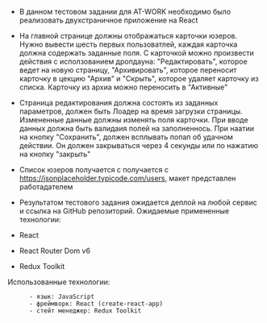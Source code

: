 - В данном тестовом задании для AT-WORK необходимо было
  реализовать двухстраничное приложение на React

- На главной странице должны отображаться карточки юзеров.
  Нужно вывести шесть первых пользоватлей, каждая карточка должна содержать заданные поля. С карточкой можно произвести действия с исползованием дропдауна: "Редактировать", которое ведет на новую страницу, "Архивировать", которое переносит карточку в цекцию "Архив" и "Скрыть", которое удаляет карточку из списка. Карточку из архиа можно переносить в "Активные"

- Страница редактирования должна состоять из заданных параметров, должен быть Лоадер на время загрузки страницы. Измененные данные должны изменять поля карточки. При вводе данных должна быть валидаия полей на заполненнось. При наатии на кнопку "Сохранить", должен всплывать попап об удачном действии. Он должен закрываться через 4 секунды или по нажатию на кнопку "закрыть"

- Список юзеров получается с получается с https://jsonplaceholder.typicode.com/users, макет представлен работадателем

- Результатом тестового задания ожидается деплой на любой сервис и ссылка на GitHub репозиторий. Ожидаемые примененные технологии:
- React
- React Router Dom v6
- Redux Toolkit

Использованные технологии:

          - язык: JavaScript
          - фреймворк: React (create-react-app)
          - стейт менеджер: Redux Toolkit
